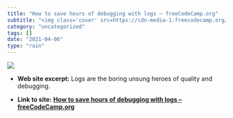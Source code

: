 ```yaml
---
title: "How to save hours of debugging with logs – freeCodeCamp.org"
subtitle: "<img class='cover' src=https://cdn-media-1.freecodecamp.org/images/1*mdCjm9D20RnHCIIQlgFr1w.jpeg>"
category: "uncategorized"
tags: []
date: "2021-04-06"
type: "rain"
---
```

<img class="cover" src=https://cdn-media-1.freecodecamp.org/images/1*mdCjm9D20RnHCIIQlgFr1w.jpeg>



* **Web site excerpt:** Logs are the boring unsung heroes of quality and debugging.

* **Link to site:** **[How to save hours of debugging with logs – freeCodeCamp.org](https://medium.freecodecamp.org/how-to-save-hours-of-debugging-with-logs-6989cc533370)**